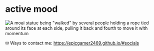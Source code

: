 # active mood
![A moai statue being "walked" by several people holding a rope tied around its face at each side, pulling it back and fourth to move it with momentum](https://c.tenor.com/DcNBgFSpfIkAAAAd/stoned-walked.gif)
  
✉ Ways to contact me: https://epicgamer2469.github.io/#socials


